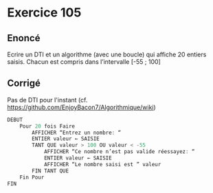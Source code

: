 # Exercice 105

## Enoncé

Ecrire un DTI et un algorithme (avec une boucle) qui affiche 20 entiers saisis. Chacun est
compris dans l’intervalle [-55 ; 100]


## Corrigé

Pas de DTI pour l'instant (cf. https://github.com/EnjoyBacon7/Algorithmique/wiki)

```java
DEBUT
    Pour 20 fois Faire
        AFFICHER “Entrez un nombre: “
        ENTIER valeur ← SAISIE
        TANT QUE valeur > 100 OU valeur < -55
            AFFICHER “Ce nombre n’est pas valide réessayez: “
            ENTIER valeur ← SAISIE
            AFFICHER “Le nombre saisi est ” valeur
        FIN TANT QUE
    Fin Pour
FIN
```